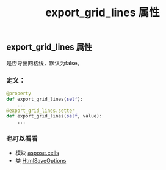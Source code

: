 ﻿---
title: export_grid_lines 属性
second_title: Aspose.Cells for Python via .NET API 参考资料
description:
type: docs
weight: 240
url: /zh/python-net/aspose.cells/htmlsaveoptions/export_grid_lines/
is_root: false
---
## export_grid_lines 属性

是否导出网格线，默认为false。
### 定义：
```python
@property
def export_grid_lines(self):
    ...
@export_grid_lines.setter
def export_grid_lines(self, value):
    ...
```

### 也可以看看
* 模块 [aspose.cells](../../)
* 类 [HtmlSaveOptions](/cells/zh/python-net/aspose.cells/htmlsaveoptions)
